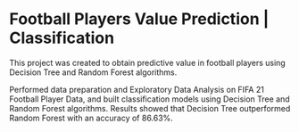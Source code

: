 Football Players Value Prediction | Classification
===

This project was created to obtain predictive value in football players using Decision Tree and Random Forest algorithms. 

Performed data preparation and Exploratory Data Analysis on FIFA 21 Football Player Data, and built classification models using Decision Tree and Random Forest algorithms. Results showed that Decision Tree outperformed Random Forest with an accuracy of 86.63%.
